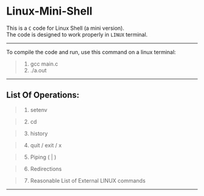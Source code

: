 # Linux-Mini-Shell
This is a ```C``` code for Linux Shell (a mini version).<br>
The code is designed to work properly in ```LINUX``` terminal.<br>
***
To compile the code and run, use this command on a linux terminal:<br>
>1) gcc main.c<br>
>2) ./a.out
***
## List Of Operations:
 >1. setenv
 
 >2. cd

 >3. history

 >4. quit / exit / x

 >5. Piping ( | )

 >6. Redirections

 >7. Reasonable List of External LINUX commands
 ***
 

